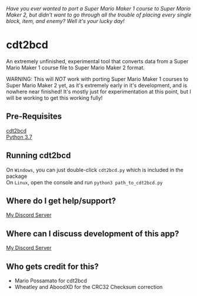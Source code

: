 *Have you ever wanted to port a Super Mario Maker 1 course to Super Mario Maker 2, but didn't want to go through all the trouble of placing every single block, item, and enemy?  Well it's your lucky day!*

# cdt2bcd
An extremely unfinished, experimental tool that converts data from a Super Mario Maker 1 course file to Super Mario Maker 2 format.  

WARNING: This will *NOT* work with porting Super Mario Maker 1 courses to Super Mario Maker 2 yet, as it's extremely early in it's development, and is nowhere near finished! It's mostly just for experimentation at this point, but I will be working to get this working fully!

## Pre-Requisites
[cdt2bcd](https://github.com/MarioPossamato/cdt2bcd/archive/master.zip)  
[Python 3.7](https://www.python.org/downloads/release/python-370/)  

## Running cdt2bcd
On `Windows`, you can just double-click `cdt2bcd.py` which is included in the package  
On `Linux`, open the console and run `python3 path_to_cdt2bcd.py`

## Where do I get help/support?
[My Discord Server](https://discord.gg/8wx8uQF)

## Where can I discuss development of this app?
[My Discord Server](https://discord.gg/8wx8uQF)

## Who gets credit for this?
- Mario Possamato for cdt2bcd
- Wheatley and AboodXD for the CRC32 Checksum correction
